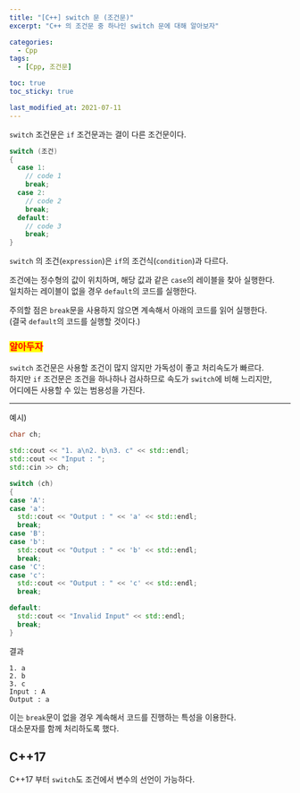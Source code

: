 ```yaml
---
title: "[C++] switch 문 (조건문)"
excerpt: "C++ 의 조건문 중 하나인 switch 문에 대해 알아보자"

categories:
  - Cpp
tags:
  - [Cpp, 조건문]

toc: true
toc_sticky: true

last_modified_at: 2021-07-11
---
```


`switch` 조건문은 `if` 조건문과는 결이 다른 조건문이다.

```cpp
switch (조건)
{
  case 1:
    // code 1
    break;
  case 2:
    // code 2
    break;
  default:
    // code 3
    break;
}
```

`switch` 의 조건(`expression`)은 `if`의 조건식(`condition`)과 다르다.

조건에는 정수형의 값이 위치하며, 해당 값과 같은 `case`의 레이블을 찾아 실행한다.   
일치하는 레이블이 없을 경우 `default`의 코드를 실행한다.

주의할 점은 `break`문을 사용하지 않으면 계속해서 아래의 코드를 읽어 실행한다.   
(결국 `default`의 코드를 실행할 것이다.)

<h3>
<mark style="color: #ff0000; font-weight: bold"> 알아두자 </mark>
</h3>

`switch` 조건문은 사용할 조건이 많지 않지만 가독성이 좋고 처리속도가 빠르다.   
하지만 `if` 조건문은 조건을 하나하나 검사하므로 속도가 `switch`에 비해 느리지만,   
어디에든 사용할 수 있는 범용성을 가진다.

___

예시)

```cpp
char ch;

std::cout << "1. a\n2. b\n3. c" << std::endl;
std::cout << "Input : ";
std::cin >> ch;

switch (ch)
{
case 'A':
case 'a':
  std::cout << "Output : " << 'a' << std::endl;
  break;
case 'B':
case 'b':
  std::cout << "Output : " << 'b' << std::endl;
  break;
case 'C':
case 'c':
  std::cout << "Output : " << 'c' << std::endl;
  break;

default:
  std::cout << "Invalid Input" << std::endl;
  break;
}
```

결과

```
1. a
2. b
3. c
Input : A
Output : a
```

이는 `break`문이 없을 경우 계속해서 코드를 진행하는 특성을 이용한다.   
대소문자를 함께 처리하도록 했다.

## C++17

C++17 부터 `switch`도 조건에서 변수의 선언이 가능하다.